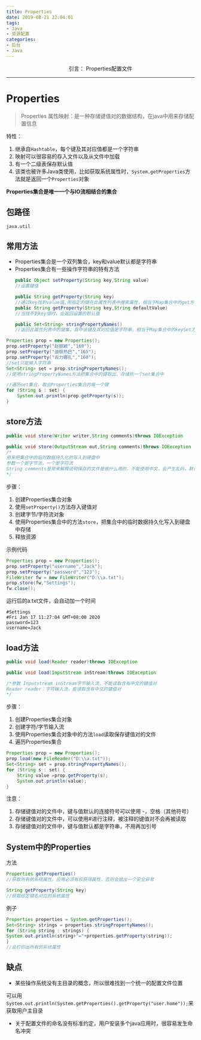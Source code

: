 ```yaml
---
title: Properties
date: 2019-08-21 22:04:01
tags: 
- Java
- 资源配置
categories: 
- 后台
- Java
---
```


<center>
引言：
Properties配置文件   
</center>

<!--more-->

---

# Properties
> Properties 属性映射：是一种存储键值对的数据结构，在java中用来存储配置信息

特性：
1. 继承自`Hashtable`，每个键及其对应值都是一个字符串
2. 映射可以很容易的存入文件以及从文件中加载
3. 有一个二级表保存默认值
4. 该类也被许多Java类使用，比如获取系统属性时，`System.getProperties`方法就是返回一个`Properties`对象

**Properties集合是唯一一个与IO流相结合的集合**

## 包路径

```
java.util
```

## 常用方法

- Properties集合是一个双列集合，key和value默认都是字符串
- Properties集合有一些操作字符串的特有方法
    ```java
    public Object setProperty(String key,String value)
    //设置键值
    
    public String getProperty(String key)
    //通过key找到value值,用指定的键在此属性列表中搜索属性，相当于Map集合中的get方法
    public String getProperty(String key,String defaultValue)
    //当找不到key值时，会返回设置的默认值
    
    public Set<String> stringPropertyNames()
    //返回此属性列表中的键集，其中该键及其对应值是字符串，相当于Map集合中的keySet方法
    
    ```

```java
Properties prop = new Properties();
prop.setProperty("赵丽颖","160");
prop.setProperty("迪丽热巴","165");
prop.setProperty("古力娜扎","160");
//set只能输入字符串
Set<String> set = prop.stringPropertyNames();
//使用stringPropertyNames方法把集合中的键取出，存储到一个set集合中

//遍历set集合，取出Properties集合的每一个键
for (String s : set) {
    System.out.println(prop.getProperty(s));
}
```

## store方法

```java
public void store(Writer writer,String comments)throws IOException

public void store(OutputStream out,String comments)throws IOException
/*
用来把集合中的临时数据持久化的写入到硬盘中
参数一个是字节流，一个是字符流
String comments是用来解释说明保存的文件是做什么用的，不能使用中文，会产生乱码，默认是Unicode编码，一般使用空字符串
*/
```
步骤：
1. 创建Properties集合对象
2. 使用`setProperty()`方法存入键值对
3. 创建字节/字符流对象
4. 使用Properties集合中的方法`store`，把集合中的临时数据持久化写入到硬盘中存储
5. 释放资源

示例代码
```java
Properties prop = new Properties();
prop.setProperty("username","Jack");
prop.setProperty("password","123");
FileWriter fw = new FileWriter("D:\\a.txt");
prop.store(fw,"Settings");
fw.close();
```
运行后的a.txt文件，会自动加一个时间
```
#Settings
#Fri Jan 17 11:27:04 GMT+08:00 2020
password=123
username=Jack
```

## load方法
```java
public void load(Reader reader)throws IOException

public void load(InputStream inStream)throws IOException

/*参数 Inputstream inStream字节输入流，不能读取含有中文的键值对
Reader reader：字符输入流，能读取含有中文的键值对
*/
```
步骤：
1. 创建Properties集合对象
2. 创建字符/字节输入流
2. 使用Properties集合对象中的方法`load`读取保存键值对的文件
3. 遍历Properties集合


```java
Properties prop = new Properties();
prop.load(new FileReader("D:\\a.txt"));
Set<String> set = prop.stringPropertyNames();
for (String s : set) {
    String value =prop.getProperty(s);
    System.out.println(value);
}
```

注意：
1. 存储键值对的文件中，键与值默认的连接符号可以使用 -，空格（其他符号）
2. 存储键值对的文件中，可以使用#进行注释，被注释的键值对不会再被读取
3. 存储键值对的文件中，键与值默认都是字符串，不用再加引号

## System中的Properties
方法
```java
Properties getProperties()
//获取所有的系统属性，应用必须有权获得属性，否则会抛出一个安全异常

String getProperty(String key)
//获取给定键名对应的系统属性
```

例子
```java
Properties properties = System.getProperties();
Set<String> strings = properties.stringPropertyNames();
for (String string : strings) {
System.out.println(string+"="+properties.getProperty(string));
}
//会打印出所有的系统属性
```

## 缺点
-  某些操作系统没有主目录的概念，所以很难找到一个统一的配置文件位置

可以用`System.out.println(System.getProperties().getProperty("user.home"));`来获取用户主目录
- 关于配置文件的命名没有标准约定，用户安装多个java应用时，很容易发生命名冲突
